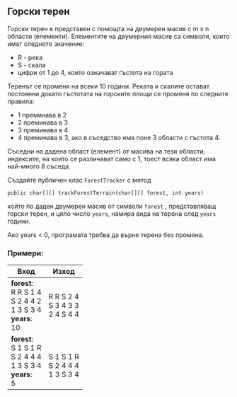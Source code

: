 ## Горски терен
Горски терен е представен с помощта на двумерен масив с m x n области (елементи).
Елементите на двумерния масив са символи, които имат следното значение:
 - R - река
 - S - скала
 - цифри от 1 до 4, които означават гъстота на гората
 
Теренът се променя на всеки 10 години. Реката и скалите остават постоянни докато гъстотата на горските площи се променя по следните правила:
 - 1 преминава в 2
 - 2 преминава в 3
 - 3 преминава в 4
 -  4 преминава в 3, ако в съседство има поне 3 области с гъстота 4.
 
Съседни на дадена област (елемент) от масива на тези области, индексите, на които се различават само с 1, тоест всяка област има най-много 8 съседа.

Създайте публичен клас `ForestTracker` с метод

    public char[][] trackForestTerrain(char[][] forest, int years)
който по даден двумерен масив от символи `forest` , представляващ горски терен, и цяло число `years`, намира вида на терена след `years` години.

Aко years < 0, програмата трябва да върне терена без промяна.
### Примери:
| Вход | Изход |
|--    |  --   |
| **forest**: <br> R R S 1 4 <br> S 2 4 4 2 <br> 1 3 S 3 4 <br> **years**: <br>10 |R R S 2 4 <br> S 3 4 3 3 <br>2 4 S 4 4|
**forest**: <br> S 1 S 1 R <br> S 2 4 4 4 <br> 1 3 S 3 4 <br> **years**: <br>5 |<br> S 1 S 1 R <br> S 2 4 4 4 <br> 1 3 S 3 4 
